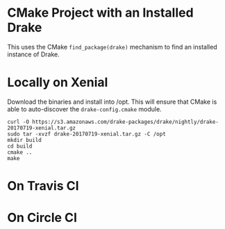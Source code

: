 # CMake Project with an Installed Drake

This uses the CMake `find_package(drake)` mechanism to find an installed instance of Drake.

# Locally on Xenial

Download the binaries and install into /opt. This will ensure that CMake is able
to auto-discover the `drake-config.cmake` module. 

```
curl -O https://s3.amazonaws.com/drake-packages/drake/nightly/drake-20170719-xenial.tar.gz
sudo tar -xvzf drake-20170719-xenial.tar.gz -C /opt
mkdir build
cd build
cmake ..
make
```

# On Travis CI

# On Circle CI

